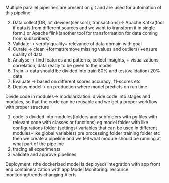 Multiple parallel pipelines are present on git and are used for automation of this pipeline:

2. Data collect(DB, Iot devices(sensors), transactions)-> Apache Kafka(tool if data is from different sources and we want to transform it in single form.) or Apache flink(another tool for transformation for data coming from subscribers)
3. Validate -> verofy quality+ relevance of data domain with goal
4. Curate -> clean +format(remove missing values and outliers) +ensure quality of data
5. Analyse -> find features and patterns, collect insights, + visualizations, correlation, data ready to be given to the model
6. Train -> data should be divided into train 80% and test(validation) 20% data
7. Evaluate -> based on different scores accuracy, f1-scores etc
8. Deploy model-> on production where model predicts on run time

Divide code in modules-> modularization:
  divide code into stages and modules, so that the code can be reusable and we get a proper workflow with proper structure
  1. code is divided into modules(folders and subfolders with py files with relevant code with classes or functions)
     eg model folder with
     like configurations folder (settings/ variables that can be used in different modules+like global variables)
       pre processing folder
       training folder etc
     then we create a pipeline and we tell what module should be running at what part of the pipeline
2. tracing all experiments
3. validate and approve pipelines

Deployment:
(the dockerized model is deployed)
   integration with app
   front end
   containeraization with app
Model Monitoring:
  resource monitoring/trends changing
  Alerts
  
